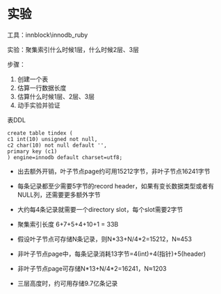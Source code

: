 # 实验

工具：innblock\innodb_ruby

实验：聚集索引什么时候1层，什么时候2层、3层

步骤：

1. 创建一个表
2. 估算一行数据长度
3. 估算什么时候1层、2层、3层
4. 动手实验并验证





 

 表DDL

```
create table tindex (
c1 int(10) unsigned not null,
c2 char(10) not null default '',
primary key (c1)
) engine=innodb default charset=utf8;
```

- 出去额外开销，叶子节点page约可用15212字节，非叶子节点16241字节
- 每条记录都至少需要5字节的record header，如果有变长数据类型或者有NULL列，还需要更多额外字节
- 大约每4条记录就需要一个directory slot，每个slot需要2字节

 



- 聚集索引长度 6+7+5+4+10+1 = 33B
- 假设叶子节点可存储N条记录，则N*33+N/4\*2=15212，N≈453
- 非叶子节点page中，每条记录消耗13字节=4(int)+4(指针)+5(header)
- 非叶子节点page可存储N*13+N/4\*2=16241，N≈1203
- 三层高度时，约可用存储9.7亿条记录

 

 

